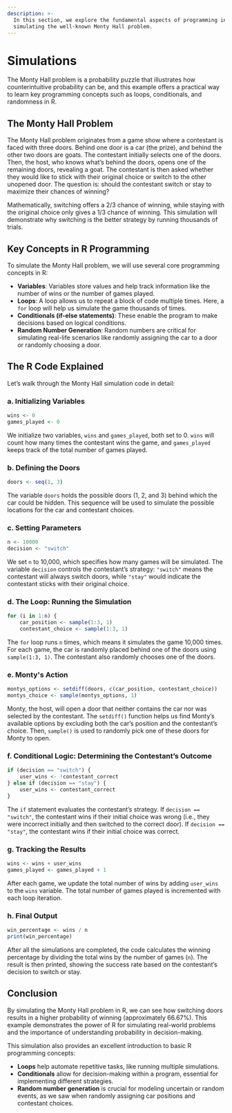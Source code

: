 ```yaml
---
description: >-
  In this section, we explore the fundamental aspects of programming in R by
  simulating the well-known Monty Hall problem.
---
```


# Simulations

The Monty Hall problem is a probability puzzle that illustrates how counterintuitive probability can be, and this example offers a practical way to learn key programming concepts such as loops, conditionals, and randomness in R.

## **The Monty Hall Problem**

The Monty Hall problem originates from a game show where a contestant is faced with three doors. Behind one door is a car (the prize), and behind the other two doors are goats. The contestant initially selects one of the doors. Then, the host, who knows what’s behind the doors, opens one of the remaining doors, revealing a goat. The contestant is then asked whether they would like to stick with their original choice or switch to the other unopened door. The question is: should the contestant switch or stay to maximize their chances of winning?

Mathematically, switching offers a 2/3 chance of winning, while staying with the original choice only gives a 1/3 chance of winning. This simulation will demonstrate why switching is the better strategy by running thousands of trials.

## **Key Concepts in R Programming**

To simulate the Monty Hall problem, we will use several core programming concepts in R:

* **Variables**: Variables store values and help track information like the number of wins or the number of games played.
* **Loops**: A loop allows us to repeat a block of code multiple times. Here, a `for` loop will help us simulate the game thousands of times.
* **Conditionals (if-else statements)**: These enable the program to make decisions based on logical conditions.
* **Random Number Generation**: Random numbers are critical for simulating real-life scenarios like randomly assigning the car to a door or randomly choosing a door.

## **The R Code Explained**

Let’s walk through the Monty Hall simulation code in detail:

### **a. Initializing Variables**

```r
wins <- 0
games_played <- 0
```

We initialize two variables, `wins` and `games_played`, both set to 0. `wins` will count how many times the contestant wins the game, and `games_played` keeps track of the total number of games played.

### **b. Defining the Doors**

```r
doors <- seq(1, 3)
```

The variable `doors` holds the possible doors (1, 2, and 3) behind which the car could be hidden. This sequence will be used to simulate the possible locations for the car and contestant choices.

### **c. Setting Parameters**

```r
n <- 10000
decision <- "switch"
```

We set `n` to 10,000, which specifies how many games will be simulated. The variable `decision` controls the contestant’s strategy: `"switch"` means the contestant will always switch doors, while `"stay"` would indicate the contestant sticks with their original choice.

### **d. The Loop: Running the Simulation**

```r
for (i in 1:n) {
    car_position <- sample(1:3, 1)
    contestant_choice <- sample(1:3, 1)
```

The `for` loop runs `n` times, which means it simulates the game 10,000 times. For each game, the car is randomly placed behind one of the doors using `sample(1:3, 1)`. The contestant also randomly chooses one of the doors.

### **e. Monty's Action**

```r
montys_options <- setdiff(doors, c(car_position, contestant_choice))
montys_choice <- sample(montys_options, 1)
```

Monty, the host, will open a door that neither contains the car nor was selected by the contestant. The `setdiff()` function helps us find Monty’s available options by excluding both the car’s position and the contestant’s choice. Then, `sample()` is used to randomly pick one of these doors for Monty to open.

### **f. Conditional Logic: Determining the Contestant’s Outcome**

```r
if (decision == "switch") {
    user_wins <- !contestant_correct
} else if (decision == "stay") {
    user_wins <- contestant_correct
}
```

The `if` statement evaluates the contestant’s strategy. If `decision == "switch"`, the contestant wins if their initial choice was wrong (i.e., they were incorrect initially and then switched to the correct door). If `decision == "stay"`, the contestant wins if their initial choice was correct.

### **g. Tracking the Results**

```r
wins <- wins + user_wins
games_played <- games_played + 1
```

After each game, we update the total number of wins by adding `user_wins` to the `wins` variable. The total number of games played is incremented with each loop iteration.

### **h. Final Output**

```r
win_percentage <- wins / n
print(win_percentage)
```

After all the simulations are completed, the code calculates the winning percentage by dividing the total wins by the number of games (`n`). The result is then printed, showing the success rate based on the contestant’s decision to switch or stay.

## **Conclusion**

By simulating the Monty Hall problem in R, we can see how switching doors results in a higher probability of winning (approximately 66.67%). This example demonstrates the power of R for simulating real-world problems and the importance of understanding probability in decision-making.

This simulation also provides an excellent introduction to basic R programming concepts:

* **Loops** help automate repetitive tasks, like running multiple simulations.
* **Conditionals** allow for decision-making within a program, essential for implementing different strategies.
* **Random number generation** is crucial for modeling uncertain or random events, as we saw when randomly assigning car positions and contestant choices.

